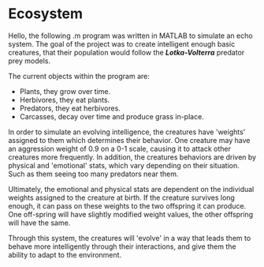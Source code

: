 <!DOCTYPE HTML>
<html>
  <head>
   <h1>Ecosystem</h1> 
    <body>
      <p>Hello, the following .m program was written in MATLAB to simulate an echo system.
  The goal of the project was to create intelligent enough basic creatures, that their population would follow the <i><strong>Lotka-Volterra</strong></i> predator prey models.</p>

  The current objects within the program are:
  - Plants, they grow over time.
  - Herbivores, they eat plants.
  - Predators, they eat herbivores.
  - Carcasses, decay over time and produce grass in-place.

  In order to simulate an evolving intelligence, the creatures have 'weights' assigned to them which determines their behavior.
  One creature may have an aggression weight of 0.9 on a 0-1 scale, causing it to attack other creatures more frequently.
  In addition, the creatures behaviors are driven by physical and 'emotional' stats, which vary depending on their situation. Such as them seeing too many predators near them.

  Ultimately, the emotional and physical stats are dependent on the individual weights assigned to the creature at birth. If the creature survives long enough, it can pass on these weights to the two offspring it can produce. One off-spring will have slightly modified weight values, the other offspring will have the same. 

  Through this system, the creatures will 'evolve' in a way that leads them to behave more intelligently through their interactions, and give them the ability to adapt to the environment.
  </body>
</html>
